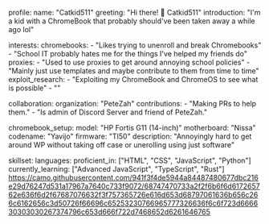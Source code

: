 profile:
  name: "Catkid511"
  greeting: "Hi there! 👋 Catkid511"
  introduction: "I'm a kid with a ChromeBook that probably should've been taken away a while ago lol"

interests:
  chromebooks:
    - "Likes trying to unenroll and break Chromebooks"
    - "School IT probably hates me for the things I've helped my friends do"
  proxies:
    - "Used to use proxies to get around annoying school policies"
    - "Mainly just use templates and maybe contribute to them from time to time"
  exploit_research:
    - "Exploiting my ChromeBook and ChromeOS to see what is possible"
    - ""

collaboration:
  organization: "PeteZah"
  contributions:
    - "Making PRs to help them."
    - "Is admin of Discord Server and friend of PeteZah."

chromebook_setup:
  model: "HP Fortis G11 (14-inch)"
  motherboard: "Nissa"
  codename: "Yavijo"
  firmware: "TI50"
  description: "Annoyingly hard to get around WP without taking off case or unerolling using just software"

skillset:
  languages:
    proficient_in: ["HTML", "CSS", "JavaScript", "Python"]
    currently_learning: ["Advanced JavaScript", "TypeScript", "Rust"]
https://camo.githubusercontent.com/941f3f4de5944a84487480677dbc216e29d76247d531a17967a7640c733f9072/68747470733a2f2f6b6f6d617265762e636f6d2f67687076632f3f757365726e616d653d68797061636b656c266c6162656c3d50726f66696c65253230766965777326636f6c6f723d666630303030267374796c653d666f722d7468652d6261646765
